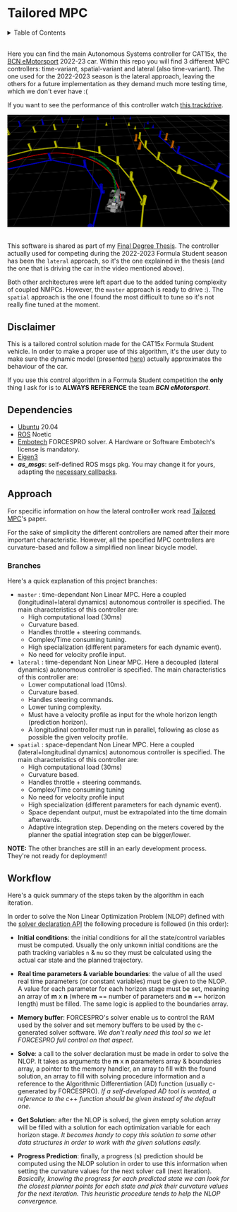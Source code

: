 
# Tailored MPC
<details>
    <summary>Table of Contents</summary>
    <ol>
        <li>
        <a href="#disclaimer">Disclaimer</a>
        </li>
        <li><a href="#dependencies">Dependencies</a>
        </li>
        <li>
        <a href="#approach">Approach</a>
        </li>
        <li>
        <a href="#workflow">Workflow</a>
        </li>
    </ol>
</details>
<br />

Here you can find the main Autonomous Systems controller for CAT15x, the [BCN eMotorsport](https://bcnemotorsport.upc.edu) 2022-23 car. Within this repo you will find 3 different MPC controllers: time-variant, spatial-variant and lateral (also time-variant). The one used for the 2022-2023 season is the lateral approach, leaving the others for a future implementation as they demand much more testing time, which we don't ever have :(

If you want to see the performance of this controller watch [this trackdrive](https://youtu.be/mk9U0lRWr-0?si=S0-yVm7wfKk2jvPq).

<div align="center">
<a> <img src="docs/mpc_black.png" alt="Logo" width="855"> </a>
<!-- <h3 align="center">Tailored MPC</h3> -->
</div>
<br />

This software is shared as part of my [Final Degree Thesis](docs/tfg.pdf). The controller actually used for competing during the 2022-2023 Formula Student season has been the `lateral` approach, so it's the one explained in the thesis (and the one that is driving the car in the video mentioned above). 

Both other architectures were left apart due to the added tuning complexity of coupled NMPCs. However, the  `master` approach is ready to drive :). The `spatial` approach is the one I found the most difficult to tune so it's not really fine tuned at the moment.

## Disclaimer
This is a tailored control solution made for the CAT15x Formula Student vehicle. In order to make a proper use of this algorithm, it's the user duty to make sure the dynamic model (presented [here](docs/tfg.pdf)) actually approximates the behaviour of the car. 

If you use this control algorithm in a Formula Student competition the **only** thing I ask for is to **ALWAYS REFERENCE** the team ___BCN eMotorsport___.

## Dependencies
* [Ubuntu](https://ubuntu.com/) 20.04
* [ROS](https://www.ros.org/) Noetic
* [Embotech](https://www.embotech.com/products/forcespro/overview/) FORCESPRO solver. A Hardware or Software Embotech's license is mandatory.
* [Eigen3](https://eigen.tuxfamily.org)
* ___as_msgs___: self-defined ROS msgs pkg. You may change it for yours, adapting the [necessary callbacks](include/mpc.hh).

## Approach

For specific information on how the lateral controller work read [Tailored MPC](docs/tfg.pdf)'s paper.

For the sake of simplicity the different controllers are named after their more important characteristic. However, all the specified MPC controllers are curvature-based and follow a simplified non linear bicycle model.

### Branches
Here's a quick explanation of this project branches:

* `master` : time-dependant Non Linear MPC. Here a coupled (longitudinal+lateral dynamics) autonomous controller is specified. The main characteristics of this controller are:
    * High computational load (30ms)
    * Curvature based.
    * Handles throttle + steering commands.
    * Complex/Time consuming tuning.
    * High specialization (different parameters for each dynamic event).
    * No need for velocity profile input.
* `lateral` : time-dependant Non Linear MPC. Here a decoupled (lateral dynamics) autonomous controller is specified. The main characteristics of this controller are:
    * Lower computational load (10ms).
    * Curvature based.
    * Handles steering commands.
    * Lower tuning complexity.
    * Must have a velocity profile as input for the whole horizon length (prediction horizon).
    * A longitudinal controller must run in parallel, following as close as possible the given velocity profile.
* `spatial` : space-dependant Non Linear MPC. Here a coupled (lateral+longitudinal dynamics) autonomous controller is specified. The main characteristics of this controller are:
    * High computational load (30ms)
    * Curvature based.
    * Handles throttle + steering commands.
    * Complex/Time consuming tuning
    * No need for velocity profile input
    * High specialization (different parameters for each dynamic event).
    * Space dependant output, must be extrapolated into the time domain afterwards.
    * Adaptive integration step. Depending on the meters covered by the planner the spatial integration step can be bigger/lower.

__NOTE:__ The other branches are still in an early development process. They're not ready for deployment!

## Workflow

Here's a quick summary of the steps taken by the algorithm in each iteration.

In order to solve the Non Linear Optimization Problem (NLOP) defined with the [solver declaration API](solver/FORCES_problem.m) the following procedure is followed (in this order):

* __Initial conditions__: the initial conditions for all the state/control variables must be computed. Usually the only unkown initial conditions are the path tracking variables `n` & `mu` so they must be calculated using the actual car state and the planned trajectory. 

* __Real time parameters & variable boundaries__: the value of all the used real time parameters (or constant variables) must be given to the NLOP. A value for each parameter for each horizon stage must be set, meaning an array of __m__ x __n__ (where __m__ == number of parameters and __n__ == horizon length) must be filled. The same logic is applied to the boundaries array.

* __Memory buffer__: FORCESPRO's solver enable us to control the RAM used by the solver and set memory buffers to be used by the c-generated solver software. _We don't really need this tool so we let FORCESPRO full control on that aspect._

* __Solve__: a call to the solver declaration must be made in order to solve the NLOP. It takes as arguments the __m__ x __n__ parameters array & boundaries array, a pointer to the memory handler, an array to fill with the found solution, an array to fill with solving procedure information and a reference to the Algorithmic Differentiation (AD) function (usually c-generated by FORCESPRO). _If a self-developed AD tool is wanted, a reference to the c++ function should be given instead of the default one._

* __Get Solution__: after the NLOP is solved, the given empty solution array will be filled with a solution for each optimization variable for each horizon stage. _It becomes handy to copy this solution to some other data structures in order to work with the given solutions easily._

* __Progress Prediction__: finally, a progress (s) prediction should be computed using the NLOP solution in order to use this information when setting the curvature values for the next solver call (next iteration). _Basically, knowing the progress for each predicted state we can look for the closest planner points for each state and pick their curvature values for the next iteration. This heuristic procedure tends to help the NLOP convergence._
